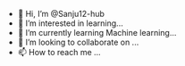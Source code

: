 - 👋 Hi, I’m @Sanju12-hub
- 👀 I’m interested in learning...
- 🌱 I’m currently learning Machine learning...
- 💞️ I’m looking to collaborate on ...
- 📫 How to reach me ...

<!---
Sanju12-hub/Sanju12-hub is a ✨ special ✨ repository because its `README.md` (this file) appears on your GitHub profile.
You can click the Preview link to take a look at your changes.
--->
